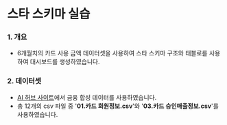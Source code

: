 # 스타 스키마 실습

### 1. 개요
- 6개월치의 카드 사용 금액 데이터셋을 사용하여 스타 스키마 구조와 태블로를 사용하여 대시보드를 생성하였습니다.

### 2. 데이터셋
- [AI 허브 사이트](https://www.aihub.or.kr/aihubdata/data/view.do?currMenu=115&topMenu=100&&srchDataRealmCode=REALM015&aihubDataSe=data&dataSetSn=71792)에서 금융 합성 데이터를 사용하였습니다.
- 총 12개의 csv 파일 중 '**01.카드 회원정보.csv**'와 '**03.카드 승인매출정보.csv**'를 사용하였습니다.
